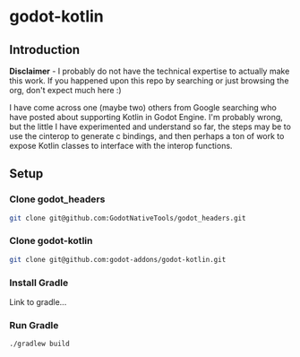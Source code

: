 # godot-kotlin

## Introduction

**Disclaimer** - I probably do not have the technical expertise to actually make this work. If you happened upon this repo by searching or just browsing the org, don't expect much here :)

I have come across one (maybe two) others from Google searching who have posted about supporting Kotlin in Godot Engine. I'm probably wrong, but the little I have experimented and understand so far, the steps may be to use the cinterop to generate c bindings, and then perhaps a ton of work to expose Kotlin classes to interface with the interop functions.

## Setup

### Clone godot_headers

```bash
git clone git@github.com:GodotNativeTools/godot_headers.git
```

### Clone godot-kotlin

```bash
git clone git@github.com:godot-addons/godot-kotlin.git
```

### Install Gradle

Link to gradle...

### Run Gradle

```bash
./gradlew build
```
